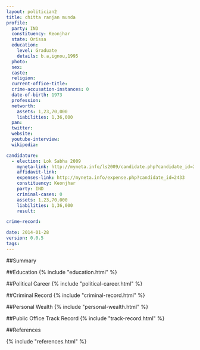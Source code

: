 ```yaml
---
layout: politician2
title: chitta ranjan munda
profile: 
  party: IND
  constituency: Keonjhar
  state: Orissa
  education: 
    level: Graduate
    details: b.a,ignou,1995
  photo: 
  sex: 
  caste: 
  religion: 
  current-office-title: 
  crime-accusation-instances: 0
  date-of-birth: 1973
  profession: 
  networth: 
    assets: 1,23,70,000
    liabilities: 1,36,000
  pan: 
  twitter: 
  website: 
  youtube-interview: 
  wikipedia: 

candidature: 
  - election: Lok Sabha 2009
    myneta-link: http://myneta.info/ls2009/candidate.php?candidate_id=2433
    affidavit-link: 
    expenses-link: http://myneta.info/expense.php?candidate_id=2433
    constituency: Keonjhar 
    party: IND
    criminal-cases: 0
    assets: 1,23,70,000
    liabilities: 1,36,000
    result:  

crime-record: 

date: 2014-01-28
version: 0.0.5
tags: 
---
```

##Summary


##Education
{% include "education.html" %}


##Political Career
{% include "political-career.html" %}


##Criminal Record
{% include "criminal-record.html" %}


##Personal Wealth
{% include "personal-wealth.html" %}


##Public Office Track Record
{% include "track-record.html" %}


##References


{% include "references.html" %}